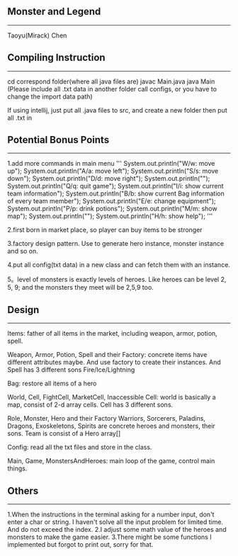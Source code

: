 ## Monster and Legend
---------------------------------------------------------------------------
Taoyu(Mirack) Chen 

## Compiling Instruction
---------------------------------------------------------------------------
cd correspond folder(where all java files are)
javac Main.java
java Main
(Please include all .txt data in another folder call configs, or you have to change the import data path)

If using intellij, just put all .java files to src, and create a new folder then put all .txt in

## Potential Bonus Points
---------------------------------------------------------------------------
1.add more commands in main menu
'''
System.out.println("W/w: move up");
System.out.println("A/a: move left");
System.out.println("S/s: move down");
System.out.println("D/d: move right");
System.out.println("");
System.out.println("Q/q: quit game");
System.out.println("I/i: show current team information");
System.out.println("B/b: show current Bag information of every team member");
System.out.println("E/e: change equipment");
System.out.println("P/p: drink potions");
System.out.println("M/m: show map");
System.out.println("");
System.out.println("H/h: show help");
'''

2.first born in market place, so player can buy items to be stronger

3.factory design pattern. Use to generate hero instance, monster instance and so on.

4.put all config(txt data) in a new class and can fetch them with an instance.

5。level of monsters is exactly levels of heroes. Like heroes can be level 2, 5, 9; and the monsters they meet will be 2,5,9 too.

## Design
---------------------------------------------------------------------------
Items: father of all items in the market, including weapon, armor, potion, spell.

Weapon, Armor, Potion, Spell and their Factory: concrete items have different attributes maybe. And use factory to create their instances.
And Spell has 3 different sons Fire/Ice/Lightning

Bag: restore all items of a hero

World, Cell, FightCell, MarketCell, Inaccessible Cell: world is basically a map, consist of 2-d array cells. Cell has 3 different sons.

Role, Monster, Hero and their Factory
Warriors, Sorcerers, Paladins, Dragons, Exoskeletons, Spirits are concrete heroes and monsters, their sons.
Team is consist of a Hero array[]

Config: read all the txt files and store in the class.

Main, Game, MonstersAndHeroes: main loop of the game, control main things.

## Others
---------------------------------------------------------------------------
1.When the instructions in the terminal asking for a number input, don't enter a char or string. I haven't solve all the input problem for limited time.
And do not exceed the index.
2.I adjust some math value of the heroes and monsters to make the game easier.
3.There might be some functions I implemented but forgot to print out, sorry for that.
